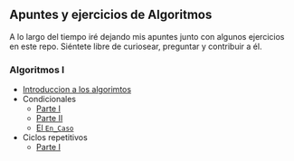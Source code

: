 ## Apuntes y ejercicios de Algoritmos

A lo largo del tiempo iré dejando mis apuntes junto con algunos ejercicios en este repo. Siéntete libre de curiosear, preguntar y contribuir a él.

### Algoritmos I

- [Introduccion a los algorimtos](./algoritmos-1/1.introduccion/)
- Condicionales
  - [Parte I](./algoritmos-1/2.estructuras-condicionales/1.parte-1/)
  - [Parte II](./algoritmos-1/2.estructuras-condicionales/2.parte-2/)
  - [El `En_Caso`](./algoritmos-1/2.estructuras-condicionales/3.en-caso/)
- Ciclos repetitivos
  - [Parte I](./algoritmos-1/3.ciclos-repetitivos/1.parte-1/)
